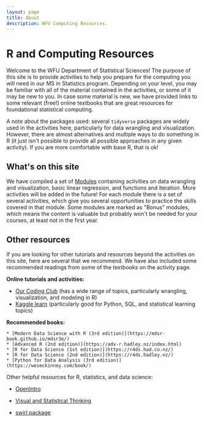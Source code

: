 ```yaml
---
layout: page
title: About
description: WFU Computing Resources.
---
```



# R and Computing Resources

Welcome to the WFU Department of Statistical Sciences! The purpose of this site is to provide activities to help you prepare for the computing you will need in our MS in Statistics program. Depending on your level, you may be familiar with all of the material contained in the activities, or some of it may be new to you. In case some material is new, we have provided links to some relevant (free!) online textbooks that are great resources for foundational statistical computing.

A note about the packages used: several `tidyverse` packages are widely used in the activities here, particularly for data wrangling and visualization. However, there are almost alternatives and multiple ways to do something in R (it just isn't possible to provide all possible approaches in any given activity). If you are more comfortable with base R, that is ok! 

## What's on this site

We have compiled a set of [Modules](https://wfu-r-resources.github.io/calendar/) containing activities on data wrangling and visualization, basic linear regression, and functions and iteration. More activities will be added in the future! For each module there is a set of several activities, which give you several opportunities to practice the skills covered in that module. Some modules are marked as "Bonus" modules, which means the content is valuable but probably won't be needed for your courses, at least not in the first year.

## Other resources

If you are looking for other tutorials and resources beyond the activities on this site, here are several that we recommend. We have also included some recommended readings from some of the textbooks on the activity page.

**Online tutorials and activities:**

  * [Our Coding Club](https://ourcodingclub.github.io/tutorials.html) (has a wide range of topics, particularly wrangling, visualization, and modeling in R)
  * [Kaggle learn](https://www.kaggle.com/learn) (particularly good for Python, SQL, and statistical learning topics)

**Recommended books:**

	* [Modern Data Science with R (3rd edition)](https://mdsr-book.github.io/mdsr3e/)
	* [Advanced R (2nd edition)](https://adv-r.hadley.nz/index.html)
	* [R for Data Science (1st edition)](https://r4ds.had.co.nz/)
	* [R for Data Science (2nd edition)](https://r4ds.hadley.nz/)
	* [Python for Data Analysis (3rd edition)](https://wesmckinney.com/book/)

Other helpful resources for R, statistics, and data science:

* [OpenIntro](https://www.openintro.org/book/os/)

* [Visual and Statistical Thinking](https://www.edwardtufte.com/tufte/books_textb)

* [swirl package](https://swirlstats.com/)

